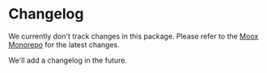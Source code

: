 # Changelog

We currently don't track changes in this package. Please refer to the [Moox Monorepo](https://github.com/mooxphp/moox) for the latest changes.

We'll add a changelog in the future.
